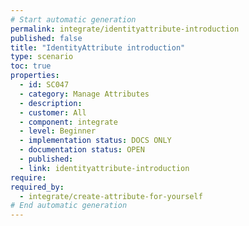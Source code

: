 ```yaml
---
# Start automatic generation
permalink: integrate/identityattribute-introduction
published: false
title: "IdentityAttribute introduction"
type: scenario
toc: true
properties:
  - id: SC047
  - category: Manage Attributes
  - description:
  - customer: All
  - component: integrate
  - level: Beginner
  - implementation status: DOCS ONLY
  - documentation status: OPEN
  - published:
  - link: identityattribute-introduction
require:
required_by:
  - integrate/create-attribute-for-yourself
# End automatic generation
---
```

